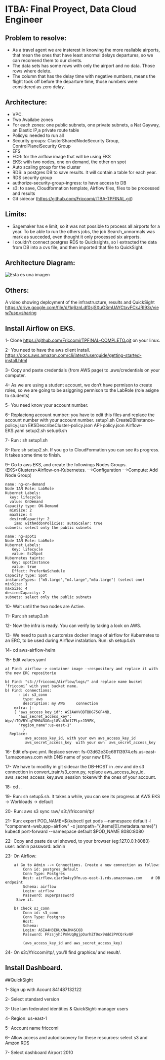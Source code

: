 # ITBA: Final Proyect, Data Cloud Engineer

## Problem to resolve:
   - As a travel agent we are insterest in knowing the more realiable airports, that mean the ones that have least anormal delays departures,
     so we can recomend them to our clients.
   - The data sets has some rows with only the airport and no data. Those rows where delete.
   - The column that has the delay time with negative numbers, means the flight took off before the departure time, those numbers were  
     considered as zero delay.
   
## Architecture:
   - VPC.
   - Two Availabe zones
   - For each zones: one public subnets, one private subnets, a Nat Gayway, an Elastic IP,a private route table
   - Policys: needed to run all
   - Security groups: ClusterSharedNodeSecurity Group,  ControlPlanelSecurity Group
   - EFS
   - ECR: for the airflow image that will be using EKS
   - EKS: with two nodes, one on demand, the other on spot
   - Auto scaling group for the cluster
   - RDS: a postgres DB to save results. It will contain a table for each year.
   - RDS security group 
   - authorize-security-group-ingress: to have access to DB
   - s3: to save, Cloudformation template, Airflow files, files to be processed and results
   - Git sidecar (https://github.com/Friccomi/ITBA-TPFINAL.git)

## Limits: 
   - Sagemaker has e limit, so it was not possible to process all airports for a year. To be able to run the others jobs, the job Search_unnormals was mark as succeded, even thought it only processed six airports.
   - I couldn't connect postgres RDS to Quicksights, so I extracted the data from DB into a cvs file, and then imported that file to QuickSight.
   
   
## Architecture Diagram:
![Esta es una imagen](https://github.com/Friccomi/TPFINAL-COMPLETO/blob/master/Infra.jpg)

## Others:
   A video showing deployment of the infrastructure, results and QuickSight
      https://drive.google.com/file/d/1q6znLdf0sjSXuOSmUAYCtxvFCkJRI93r/view?usp=sharing

## Install Airflow on EKS.

1- Clone https://github.com/Friccomi/TPFINAL-COMPLETO.git on your linux.

2- You need to have the aws client install. https://docs.aws.amazon.com/cli/latest/userguide/getting-started-install.html

3- Copy and paste credentials (from AWS page) to .aws/credentials on your computer. 

4- As we are using a student account, we don’t have permison to create roles, so we are going to be asiggning permison to the LabRole (role asigne to students)

5- You need know your account number.

6- Replaciong account number: you have to edit this files and replace the account number with your account number.
	setup1.sh
	CreateDBInstance-policy.json
	EKSDescribeCluster-policy.json
	API-policy.json
	Airflow-EKS.yaml
	setup2.sh
	setup6.sh

7- Run : sh setup1.sh

8- Run: sh setup2.sh. If you go to CloudFormation you can see its progress. It takes some time to finish.

9- Go to aws EKS, and create the followings Nodes Groups. (EKS>Clusters>Airflow-on-Kubernetes. -→Configuration -→Compute: Add Node Group)

	name: ng-on-demand
	Node IAN Role: LabRole
	Kubernet Labels: 
	  key: lifecycle
	  value: OnDemand 
	Capacity type: ON-Demand
	  minSize: 2
	  maxSize: 4 
	  desiredCapacity: 2 
        iam: withAddonPolicies: autoScaler: true 
	subnets: select only the public subnets
	   
	name: ng-spot1
	Node IAN Role: LabRole
	Kubernet Labels: 
	   Key: lifecycle
	   value: Ec2Spot 
	Kubernetes taints: 
	   Key: spotInstance
	   value: true 
	   Effect: PreferNoSchedule
	Capacity type: Spot
	instanceTypes: ["m5.large","m4.large","m5a.large"] (select one)
	minSize: 1
	maxSize: 4 
	desiredCapacity: 2 
	subnets: select only the public subnets

10- Wait until the two nodes are Active.

11- Run: sh setup3.sh

12- Now the infra is ready. You can verify by taking a look on AWS.

13- We need to push a customize docker image of airflow for Kubernetes to an ERC, to be used during Airflow instalation. 
	Run: sh setup4.sh

14- cd aws-airflow-helm

15- Edit values.yaml

 	a) Find: airflow--> container image -→respository and replace it with the new ERC repositorie
	
	b) Find: "s3://friccomi/Airflow/logs/" and replace name bucket ‘friccomi’ with yout bucket name.
	b) Find: connections: 
    	  - id: s3_conn
            type: aws
            description: my AWS 	connection
	    extra: |-
	    { "aws_access_key_id": ASIAWVVOBTBDG75GF4NB,
	      "aws_secret_access_key": Wgv/iTQVBYLqI9M043XGojl8Va6Jd17FLprJD9FK,
	      "region_name":us-east-1" 
            }
	  Replace:
             aws_access_key_id, with your own aws_access_key_id
             aws_secret_access_key  with your own  aws_secret_access_key

16- Edit efs-pvc.yml. Replace server: fs-03d62e30c69113974.efs.us-east-1.amazonaws.com   with 	DNS name of your new EFS.

17- We have to modifiy in git sidecar the DB-HOST in .env and de s3 connection in convert_train/s3_conn.py, replace aws_access_key_id, aws_secret_access_key,aws_session_tokenwith the ones of your account. 

18- cd ..

19- Run: sh setup5.sh. It takes a while, you can see its progress at AWS EKS → Workloads → default

20- Run: aws s3 sync raw/ s3://friccomi/tp/ 

21- Run: 
        export POD_NAME=$(kubectl get pods --namespace default -l "component=web,app=airflow" -o jsonpath="{.items[0].metadata.name}")
	kubectl port-forward --namespace default $POD_NAME 8080:8080

22- Copy and paste de url showed, to your browser (eg:127.0.0.1:8080)
      user: admin
      password: admin	
      
23- On Airflow:

        a) Go to Admin --> Connections. Create a new connection as follow:
            Conn id: postgres_default
            Conn Type: Postgres
            Host: airflow.c1ar3u4sy3fm.us-east-1.rds.amazonaws.com    # DB endpoint
            Schema: airflow
            Login: airflow
            Password: superpassword
         Save it.      
         
        b) Check s3_conn
            Conn id: s3_conn
            Conn Type: Postgres
            Host: 
            Schema:
            Login: ASIA4H3EKUXNAJM4SC6B   
            Password: FFzsjyhJPmkUq0gjpOurhZf0ox9Wdd2PVCQrkvUF    
        
            (aws_access_key_id and aws_secret_access_key)

24- On s3://friccomi/tp/, you'll find graphics/ and result/.

## Install Dashboard.

##QuickSight

1- Sign up with Acount 841487132122

2- Select standard version

3- Use Iam federated identities & QuickSight-manager users

4- Region: us-east-1

5- Account name friccomi

6- Allow access and autodiscovery for these resources: select s3 and Amzon RDS

7- Select dashboard Airport 2010








